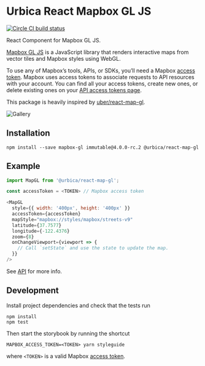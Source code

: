 # Urbica React Mapbox GL JS

[![Circle CI build status](https://circleci.com/gh/urbica/react-map-gl.svg?style=shield)](https://circleci.com/gh/urbica/react-map-gl/tree/master)

React Component for Mapbox GL JS.

[Mapbox GL JS](https://github.com/mapbox/mapbox-gl-js) is a JavaScript library that renders interactive maps from vector tiles and Mapbox styles using WebGL.

To use any of Mapbox’s tools, APIs, or SDKs, you’ll need a Mapbox [access token](https://www.mapbox.com/help/define-access-token/). Mapbox uses access tokens to associate requests to API resources with your account. You can find all your access tokens, create new ones, or delete existing ones on your [API access tokens page](https://www.mapbox.com/studio/account/tokens/).

This package is heavily inspired by [uber/react-map-gl](https://github.com/uber/react-map-gl).

![Gallery](https://raw.githubusercontent.com/urbica/react-map-gl/master/gallery.jpg)

## Installation

    npm install --save mapbox-gl immutable@4.0.0-rc.2 @urbica/react-map-gl

## Example

```js
import MapGL from '@urbica/react-map-gl';

const accessToken = <TOKEN> // Mapbox access token

<MapGL
  style={{ width: '400px', height: '400px' }}
  accessToken={accessToken}
  mapStyle="mapbox://styles/mapbox/streets-v9"
  latitude={37.7577}
  longitude={-122.4376}
  zoom={8}
  onChangeViewport={viewport => {
    // Call `setState` and use the state to update the map.
  }}
/>
```

See [API](https://urbica.github.io/react-map-gl/) for more info.

## Development

Install project dependencies and check that the tests run

    npm install
    npm test

Then start the storybook by running the shortcut

    MAPBOX_ACCESS_TOKEN=<TOKEN> yarn styleguide

where `<TOKEN>` is a valid Mapbox [access token](https://www.mapbox.com/help/define-access-token/).